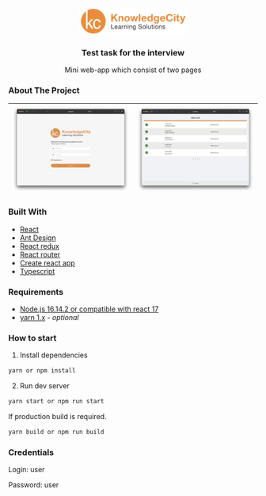 <p align="center">
  <img src="./src/assets/images/logo.svg" alt="Logo" width="220">

  <h3 align="center">Test task for the interview</h3>

  <p align="center">
    Mini web-app which consist of two pages
  </p>
</p>


### About The Project

![](./readmeAssets/kc-login.png) | ![](./readmeAssets/kc-table.png)
---|---


### Built With
* [React](https://github.com/facebook/react)
* [Ant Design](https://github.com/ant-design/ant-design/)
* [React redux](https://github.com/reduxjs/react-redux)
* [React router](https://github.com/remix-run/react-router)
* [Create react app](https://github.com/facebook/create-react-app)
* [Typescript](https://github.com/microsoft/TypeScript)

### Requirements

* [Node.js 16.14.2 or compatible with react 17](https://nodejs.org/en/)
* [yarn 1.x](https://yarnpkg.com/) - *optional*

### How to start

1. Install dependencies
```sh
yarn or npm install
```

2. Run dev server
```sh
yarn start or npm run start
```

If production build is required.
```sh
yarn build or npm run build
```

### Credentials

Login: user

Password: user